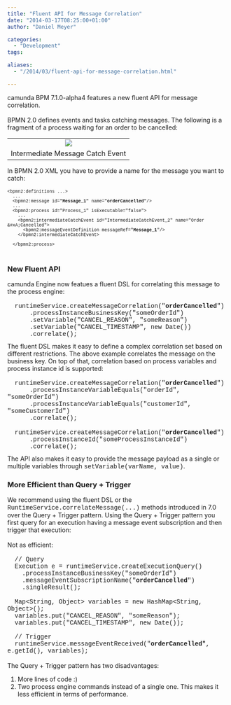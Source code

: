 ```yaml
---
title: "Fluent API for Message Correlation"
date: "2014-03-17T08:25:00+01:00"
author: "Daniel Meyer"

categories:
  - "Development"
tags: 

aliases:
  - "/2014/03/fluent-api-for-message-correlation.html"

---
```


camunda BPM 7.1.0-alpha4 features a new fluent API for message correlation.<br />
<br />
BPMN 2.0 defines events and tasks catching messages. The following is a fragment of a process waiting for an order to be cancelled:<br />
<table align="center" cellpadding="0" cellspacing="0" class="tr-caption-container" style="margin-left: auto; margin-right: auto; text-align: center;"><tbody>
<tr><td style="text-align: center;"><a href="http://3.bp.blogspot.com/-S9HlEghrT28/UyadSyDG3oI/AAAAAAAAAXA/Tc7v-ug7mzo/s1600/message-example.png" imageanchor="1" style="margin-left: auto; margin-right: auto;"><img border="0" src="http://3.bp.blogspot.com/-S9HlEghrT28/UyadSyDG3oI/AAAAAAAAAXA/Tc7v-ug7mzo/s1600/message-example.png" /></a></td></tr>
<tr><td class="tr-caption" style="text-align: center;">Intermediate&nbsp;Message Catch Event</td></tr>
</tbody></table>
In BPMN 2.0 XML you have to provide a name for the message you want to catch:<br />
<br />
<span style="font-family: Courier New, Courier, monospace; font-size: x-small;">&lt;bpmn2:definitions ...&gt;</span><br />
<span style="font-family: Courier New, Courier, monospace; font-size: x-small;">&nbsp; ...</span><br />
<span style="font-family: Courier New, Courier, monospace; font-size: x-small;">&nbsp; &lt;bpmn2:message id="<b>Message_1</b>" name="<b>orderCancelled</b>"/&gt;</span><br />
<span style="font-family: Courier New, Courier, monospace; font-size: x-small;">&nbsp; ...</span><br />
<span style="font-family: Courier New, Courier, monospace; font-size: x-small;">&nbsp; &lt;bpmn2:process id="Process_1" isExecutable="false"&gt;</span><br />
<span style="font-family: Courier New, Courier, monospace; font-size: x-small;">&nbsp; &nbsp; ...</span><br />
<span style="font-family: Courier New, Courier, monospace; font-size: x-small;">&nbsp; &nbsp; &lt;bpmn2:intermediateCatchEvent id="IntermediateCatchEvent_2" name="Order &amp;#xA;Cancelled"&gt; &nbsp; &nbsp; &nbsp; <br />&nbsp; &nbsp; &nbsp; &lt;bpmn2:messageEventDefinition messageRef="<b>Message_1</b>"/&gt;</span><br />
<span style="font-family: Courier New, Courier, monospace; font-size: x-small;">&nbsp; &nbsp; &lt;/bpmn2:intermediateCatchEvent&gt;</span><br />
<span style="font-family: Courier New, Courier, monospace; font-size: x-small;">&nbsp; &nbsp;&nbsp;</span><br />
<span style="font-family: Courier New, Courier, monospace; font-size: x-small;">&nbsp; &lt;/bpmn2:process&gt;</span><br />
<div>
<br />
<h3>
New Fluent API</h3>
</div>
camunda Engine now featues a fluent DSL for correlating this message to the process engine:<br />
<br />
<span style="font-family: Courier New, Courier, monospace;">&nbsp; runtimeService.createMessageCorrelation("<b>orderCancelled</b>")</span><br />
<span style="font-family: Courier New, Courier, monospace;">&nbsp; &nbsp; &nbsp; .processInstanceBusinessKey("someOrderId")</span><br />
<span style="font-family: Courier New, Courier, monospace;">&nbsp; &nbsp; &nbsp; .setVariable("CANCEL_REASON", "someReason")</span><br />
<span style="font-family: Courier New, Courier, monospace;">&nbsp; &nbsp; &nbsp; .setVariable("CANCEL_TIMESTAMP", new Date())</span><br />
<span style="font-family: Courier New, Courier, monospace;">&nbsp; &nbsp; &nbsp; .correlate();</span><br />
<span style="font-family: Courier New, Courier, monospace; font-size: x-small;"><br /></span>
<span style="font-family: inherit;">The fluent DSL makes it easy to define a complex correlation set based on different restrictions. The above example correlates the message on the business key. On top of that, correlation based on process variables and process instance id is supported:</span><br />
<span style="font-family: inherit;"><br /></span>
<span style="font-family: Courier New, Courier, monospace;">&nbsp; runtimeService.createMessageCorrelation("<b>orderCancelled</b>")</span><br />
<span style="font-family: Courier New, Courier, monospace;">&nbsp; &nbsp; &nbsp; .processInstanceVariableEquals("orderId", "someOrderId")</span><br />
<span style="font-family: Courier New, Courier, monospace;">&nbsp; &nbsp; &nbsp; .processInstanceVariableEquals("customerId", "someCustomerId")</span><br />
<div>
<span style="font-family: 'Courier New', Courier, monospace;">&nbsp; &nbsp; &nbsp; .correlate();</span></div>
<span style="font-family: inherit;"><br /></span>
<span style="font-family: Courier New, Courier, monospace;">&nbsp; runtimeService.createMessageCorrelation("<b>orderCancelled</b>")</span><br />
<span style="font-family: Courier New, Courier, monospace;">&nbsp; &nbsp; &nbsp; .processInstanceId("someProcessInstanceId")</span><br />
<span style="font-family: Courier New, Courier, monospace;">&nbsp; &nbsp; &nbsp; .correlate();</span><br />
<span style="font-family: Courier New, Courier, monospace; font-size: x-small;"><br /></span>
The API also makes it easy to provide the message payload as a single or multiple variables through <span style="font-family: Courier New, Courier, monospace;">setVariable(varName, value)</span>.<br />
<h3>
More Efficient than Query&nbsp;+ Trigger</h3>
We recommend using the fluent DSL or the <span style="font-family: Courier New, Courier, monospace;">RuntimeService.correlateMessage(...)</span> methods introduced in 7.0 over the Query&nbsp;+ Trigger pattern. Using the Query&nbsp;+ Trigger pattern you first query for an execution having a message event subscription and then trigger that execution:<br />
<br />
Not as efficient:<br />
<br />
<span style="font-family: Courier New, Courier, monospace;">&nbsp; // Query</span><br />
<span style="font-family: Courier New, Courier, monospace;">&nbsp; Execution e = runtimeService.createExecutionQuery()</span><br />
<span style="font-family: Courier New, Courier, monospace;">&nbsp; &nbsp; .processInstanceBusinessKey("someOrderId")</span><br />
<span style="font-family: Courier New, Courier, monospace;">&nbsp; &nbsp; .messageEventSubscriptionName(</span><span style="font-family: 'Courier New', Courier, monospace;">"</span><b style="font-family: 'Courier New', Courier, monospace;">orderCancelled</b><span style="font-family: 'Courier New', Courier, monospace;">"</span><span style="font-family: 'Courier New', Courier, monospace;">)</span><br />
<span style="font-family: Courier New, Courier, monospace;">&nbsp; &nbsp; .singleResult();</span><br />
<br />
<span style="font-family: Courier New, Courier, monospace;">&nbsp; Map&lt;String, Object&gt; variables = new HashMap&lt;String, Object&gt;();</span><br />
<span style="font-family: Courier New, Courier, monospace;">&nbsp; variables.put("</span><span style="font-family: 'Courier New', Courier, monospace;">CANCEL_REASON</span><span style="font-family: Courier New, Courier, monospace;">",&nbsp;</span><span style="font-family: 'Courier New', Courier, monospace;">"someReason"</span><span style="font-family: Courier New, Courier, monospace;">);</span><br />
<span style="font-family: Courier New, Courier, monospace;">&nbsp; variables.put("</span><span style="font-family: 'Courier New', Courier, monospace;">CANCEL_TIMESTAMP</span><span style="font-family: Courier New, Courier, monospace;">",&nbsp;</span><span style="font-family: 'Courier New', Courier, monospace;">new Date()</span><span style="font-family: Courier New, Courier, monospace;">);</span><br />
<span style="font-family: 'Courier New', Courier, monospace;"><br /></span>
<span style="font-family: 'Courier New', Courier, monospace;">&nbsp; // Trigger</span><br />
<span style="font-family: Courier New, Courier, monospace;">&nbsp; runtimeService.messageEventReceived("</span><b style="font-family: 'Courier New', Courier, monospace;">orderCancelled"</b><span style="font-family: Courier New, Courier, monospace;">, e.getId(), variables);</span><br />
<br />
The Query&nbsp;+ Trigger pattern has two disadvantages:<br />
<ol>
<li>More lines of code :)</li>
<li>Two process engine commands instead of a single one. This makes it less efficient in terms of performance.</li>
</ol>
